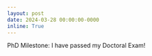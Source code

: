 ```yaml
---
layout: post
date: 2024-03-28 00:00:00-0000
inline: True
---
```


PhD Milestone: I have passed my Doctoral Exam!